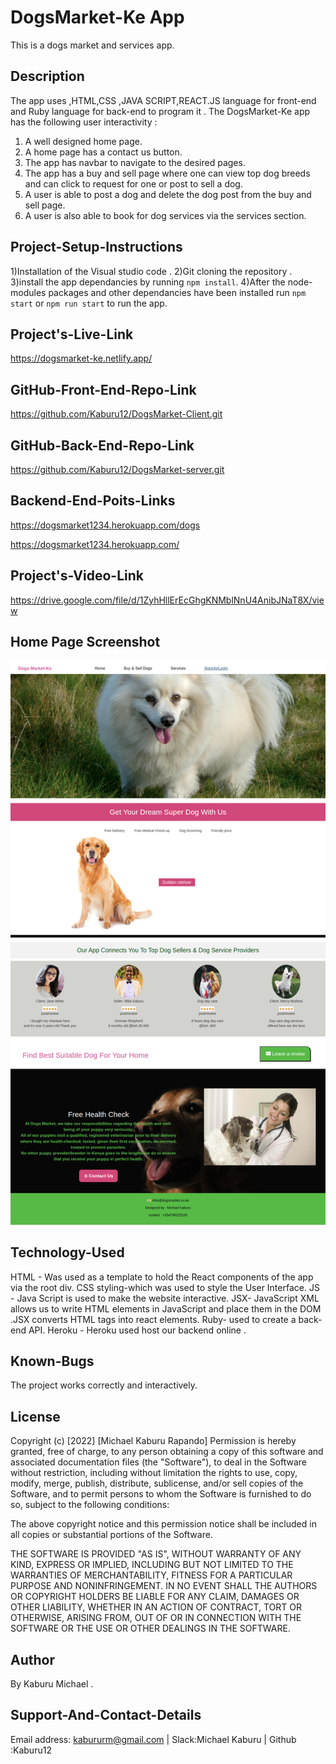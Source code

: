 # DogsMarket-Ke App
This is a dogs market and services app.

## Description
The app uses ,HTML,CSS ,JAVA SCRIPT,REACT.JS language for front-end and Ruby language for back-end to program it . The DogsMarket-Ke app has the following user interactivity :
1) A well designed home page.
2) A home page has a contact us button.
3) The app has navbar to navigate to the desired pages.
4) The app has a buy and sell page where one can view top dog breeds and can click to request for one or post to sell a dog.
5) A user is able to post a dog and delete the dog post from the buy and sell page.
6) A user is also able to book for dog services via the services section.


## Project-Setup-Instructions
1)Installation of the Visual studio code .
2)Git cloning the repository .
3)install the app dependancies by running `npm install`.
4)After the node-modules packages and other dependancies have been installed run `npm start` or `npm run start` to run the app.

## Project's-Live-Link
https://dogsmarket-ke.netlify.app/

## GitHub-Front-End-Repo-Link
https://github.com/Kaburu12/DogsMarket-Client.git

## GitHub-Back-End-Repo-Link
https://github.com/Kaburu12/DogsMarket-server.git

## Backend-End-Poits-Links
https://dogsmarket1234.herokuapp.com/dogs

https://dogsmarket1234.herokuapp.com/

## Project's-Video-Link
https://drive.google.com/file/d/1ZyhHllErEcGhgKNMblNnU4AnibJNaT8X/view

## Home Page Screenshot
![image](./src/images/dogsMarket.png)

## Technology-Used
HTML - Was used as a template to hold the React components of the app via the root div. 
CSS styling-which was used to style the User Interface.
JS - Java Script is used to make the website interactive.
JSX- JavaScript XML allows us to write HTML elements in JavaScript and place them in the DOM .JSX converts HTML tags into react elements.
Ruby- used to create a back-end API.
Heroku - Heroku used host our backend online .

## Known-Bugs
The project works correctly and interactively.

## License
Copyright (c) [2022] [Michael Kaburu Rapando] Permission is hereby granted, free of charge, to any person obtaining a copy of this software and associated documentation files (the "Software"), to deal in the Software without restriction, including without limitation the rights to use, copy, modify, merge, publish, distribute, sublicense, and/or sell copies of the Software, and to permit persons to whom the Software is furnished to do so, subject to the following conditions:

The above copyright notice and this permission notice shall be included in all copies or substantial portions of the Software.

THE SOFTWARE IS PROVIDED "AS IS", WITHOUT WARRANTY OF ANY KIND, EXPRESS OR IMPLIED, INCLUDING BUT NOT LIMITED TO THE WARRANTIES OF MERCHANTABILITY, FITNESS FOR A PARTICULAR PURPOSE AND NONINFRINGEMENT. IN NO EVENT SHALL THE AUTHORS OR COPYRIGHT HOLDERS BE LIABLE FOR ANY CLAIM, DAMAGES OR OTHER LIABILITY, WHETHER IN AN ACTION OF CONTRACT, TORT OR OTHERWISE, ARISING FROM, OUT OF OR IN CONNECTION WITH THE SOFTWARE OR THE USE OR OTHER DEALINGS IN THE SOFTWARE.

## Author
By Kaburu Michael .

## Support-And-Contact-Details
Email address: kabururm@gmail.com | Slack:Michael Kaburu |
Github :Kaburu12